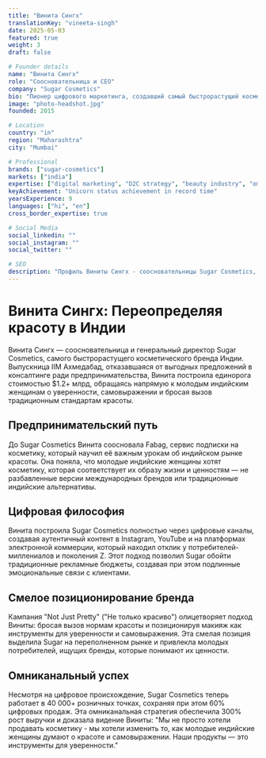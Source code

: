 ```yaml
---
title: "Винита Сингх"
translationKey: "vineeta-singh"
date: 2025-05-03
featured: true
weight: 3
draft: false

# Founder details
name: "Винита Сингх"
role: "Соосновательница и CEO"
company: "Sugar Cosmetics"
bio: "Пионер цифрового маркетинга, создавший самый быстрорастущий косметический бренд Индии через смелые кампании, ориентированные на миллениалов."
image: "photo-headshot.jpg"
founded: 2015

# Location
country: "in"
region: "Maharashtra"
city: "Mumbai"

# Professional
brands: ["sugar-cosmetics"]
markets: ["india"]
expertise: ["digital marketing", "D2C strategy", "beauty industry", "omnichannel retail"]
keyAchievement: "Unicorn status achievement in record time"
yearsExperience: 9
languages: ["hi", "en"]
cross_border_expertise: true

# Social Media
social_linkedin: ""
social_instagram: ""
social_twitter: ""

# SEO
description: "Профиль Виниты Сингх - соосновательницы Sugar Cosmetics, самого быстрорастущего индийского бренда красоты, достигшего статуса единорога."
---
```


# Винита Сингх: Переопределяя красоту в Индии

Винита Сингх — соосновательница и генеральный директор Sugar Cosmetics, самого быстрорастущего косметического бренда Индии. Выпускница IIM Ахмедабад, отказавшаяся от выгодных предложений в консалтинге ради предпринимательства, Винита построила единорога стоимостью $1.2+ млрд, обращаясь напрямую к молодым индийским женщинам о уверенности, самовыражении и бросая вызов традиционным стандартам красоты.

## Предпринимательский путь

До Sugar Cosmetics Винита соосновала Fabag, сервис подписки на косметику, который научил её важным урокам об индийском рынке красоты. Она поняла, что молодые индийские женщины хотят косметику, которая соответствует их образу жизни и ценностям — не разбавленные версии международных брендов или традиционные индийские альтернативы.

## Цифровая философия

Винита построила Sugar Cosmetics полностью через цифровые каналы, создавая аутентичный контент в Instagram, YouTube и на платформах электронной коммерции, который находил отклик у потребителей-миллениалов и поколения Z. Этот подход позволил Sugar обойти традиционные рекламные бюджеты, создавая при этом подлинные эмоциональные связи с клиентами.

## Смелое позиционирование бренда

Кампания "Not Just Pretty" ("Не только красиво") олицетворяет подход Виниты: бросая вызов нормам красоты и позиционируя макияж как инструменты для уверенности и самовыражения. Эта смелая позиция выделила Sugar на переполненном рынке и привлекла молодых потребителей, ищущих бренды, которые понимают их ценности.

## Омниканальный успех

Несмотря на цифровое происхождение, Sugar Cosmetics теперь работает в 40 000+ розничных точках, сохраняя при этом 60% цифровых продаж. Эта омниканальная стратегия обеспечила 300% рост выручки и доказала видение Виниты: "Мы не просто хотели продавать косметику - мы хотели изменить то, как молодые индийские женщины думают о красоте и самовыражении. Наши продукты — это инструменты для уверенности."
